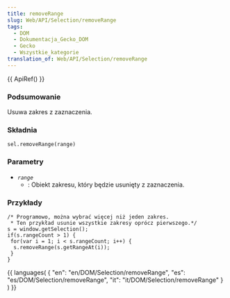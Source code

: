 ```yaml
---
title: removeRange
slug: Web/API/Selection/removeRange
tags:
  - DOM
  - Dokumentacja_Gecko_DOM
  - Gecko
  - Wszystkie_kategorie
translation_of: Web/API/Selection/removeRange
---
```

{{ ApiRef() }}

### Podsumowanie

Usuwa zakres z zaznaczenia.

### Składnia

    sel.removeRange(range)

### Parametry

- _`range`_
  - : Obiekt zakresu, który będzie usunięty z zaznaczenia.

### Przykłady

    /* Programowo, można wybrać więcej niż jeden zakres.
     * Ten przykład usunie wszystkie zakresy oprócz pierwszego.*/
    s = window.getSelection();
    if(s.rangeCount > 1) {
     for(var i = 1; i < s.rangeCount; i++) {
      s.removeRange(s.getRangeAt(i));
     }
    }







{{ languages( { "en": "en/DOM/Selection/removeRange", "es": "es/DOM/Selection/removeRange", "it": "it/DOM/Selection/removeRange" } ) }}
